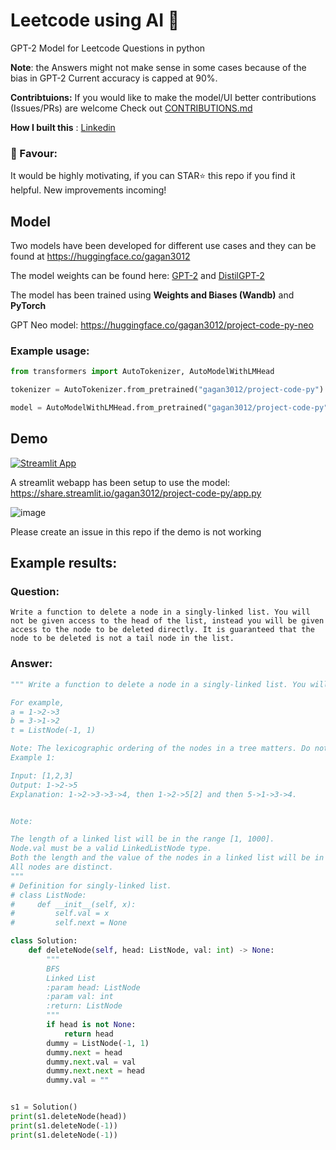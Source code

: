 # Leetcode using AI :robot:
GPT-2 Model for Leetcode Questions in python 

**Note**: the Answers might not make sense in some cases because of the bias in GPT-2 Current accuracy is capped at 90%. 

**Contribtuions:** If you would like to make the model/UI better contributions (Issues/PRs) are welcome Check out [CONTRIBUTIONS.md](https://github.com/gagan3012/project-code-py/blob/master/.github/CONTRIBUTIONS.md) 

**How I built this** : [Linkedin](https://www.linkedin.com/feed/update/urn:li:activity:6775934721827459072/) 

### 📢 Favour:

It would be highly motivating, if you can STAR⭐ this repo if you find it helpful. New improvements incoming!

## Model

Two models have been developed for different use cases and they can be found at https://huggingface.co/gagan3012

The model weights can be found here: [GPT-2](https://huggingface.co/gagan3012/project-code-py) and [DistilGPT-2](https://huggingface.co/gagan3012/project-code-py-small)

The model has been trained using **Weights and Biases (Wandb)** and **PyTorch**

GPT Neo model: https://huggingface.co/gagan3012/project-code-py-neo

### Example usage:
```python
from transformers import AutoTokenizer, AutoModelWithLMHead

tokenizer = AutoTokenizer.from_pretrained("gagan3012/project-code-py")

model = AutoModelWithLMHead.from_pretrained("gagan3012/project-code-py")
```

## Demo
[![Streamlit App](https://static.streamlit.io/badges/streamlit_badge_black_white.svg)](https://share.streamlit.io/gagan3012/project-code-py/app.py)


A streamlit webapp has been setup to use the model: https://share.streamlit.io/gagan3012/project-code-py/app.py

![image](https://user-images.githubusercontent.com/49101362/110356042-e69e4780-804a-11eb-94c6-a47fa3cd66b3.png)

Please create an issue in this repo if the demo is not working

## Example results:

### Question:

```
Write a function to delete a node in a singly-linked list. You will not be given access to the head of the list, instead you will be given access to the node to be deleted directly. It is guaranteed that the node to be deleted is not a tail node in the list.
```

### Answer:

```python
""" Write a function to delete a node in a singly-linked list. You will not be given access to the head of the list, instead you will be given access to the node to be deleted directly. It is guaranteed that the node to be deleted is not a tail node in the list.

For example,
a = 1->2->3
b = 3->1->2
t = ListNode(-1, 1)

Note: The lexicographic ordering of the nodes in a tree matters. Do not assign values to nodes in a tree.
Example 1:

Input: [1,2,3]
Output: 1->2->5
Explanation: 1->2->3->3->4, then 1->2->5[2] and then 5->1->3->4.


Note:

The length of a linked list will be in the range [1, 1000].
Node.val must be a valid LinkedListNode type.
Both the length and the value of the nodes in a linked list will be in the range [-1000, 1000].
All nodes are distinct.
"""
# Definition for singly-linked list.
# class ListNode:
#     def __init__(self, x):
#         self.val = x
#         self.next = None

class Solution:
    def deleteNode(self, head: ListNode, val: int) -> None:
        """
        BFS
        Linked List
        :param head: ListNode
        :param val: int
        :return: ListNode
        """
        if head is not None:
            return head
        dummy = ListNode(-1, 1)
        dummy.next = head
        dummy.next.val = val
        dummy.next.next = head
        dummy.val = ""


s1 = Solution()
print(s1.deleteNode(head))
print(s1.deleteNode(-1))
print(s1.deleteNode(-1))

   ```
